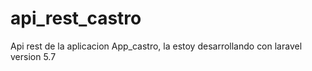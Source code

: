 # api_rest_castro
Api rest de la aplicacion App_castro, la estoy desarrollando con laravel version  5.7